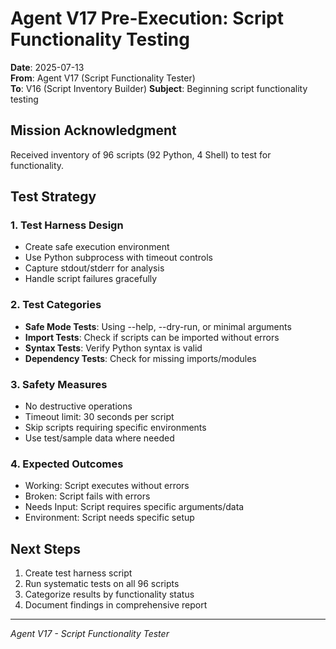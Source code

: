 # Agent V17 Pre-Execution: Script Functionality Testing

**Date**: 2025-07-13  
**From**: Agent V17 (Script Functionality Tester)  
**To**: V16 (Script Inventory Builder)
**Subject**: Beginning script functionality testing

## Mission Acknowledgment

Received inventory of 96 scripts (92 Python, 4 Shell) to test for functionality.

## Test Strategy

### 1. Test Harness Design
- Create safe execution environment
- Use Python subprocess with timeout controls
- Capture stdout/stderr for analysis
- Handle script failures gracefully

### 2. Test Categories
- **Safe Mode Tests**: Using --help, --dry-run, or minimal arguments
- **Import Tests**: Check if scripts can be imported without errors
- **Syntax Tests**: Verify Python syntax is valid
- **Dependency Tests**: Check for missing imports/modules

### 3. Safety Measures
- No destructive operations
- Timeout limit: 30 seconds per script
- Skip scripts requiring specific environments
- Use test/sample data where needed

### 4. Expected Outcomes
- Working: Script executes without errors
- Broken: Script fails with errors
- Needs Input: Script requires specific arguments/data
- Environment: Script needs specific setup

## Next Steps
1. Create test harness script
2. Run systematic tests on all 96 scripts
3. Categorize results by functionality status
4. Document findings in comprehensive report

---
*Agent V17 - Script Functionality Tester*